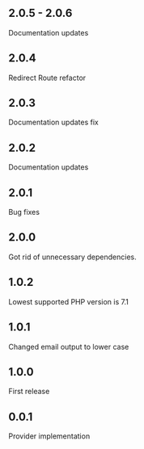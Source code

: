 ## 2.0.5 - 2.0.6
Documentation updates

## 2.0.4
Redirect Route refactor

## 2.0.3
Documentation updates fix

## 2.0.2
Documentation updates

## 2.0.1
Bug fixes

## 2.0.0
Got rid of unnecessary dependencies.

## 1.0.2
Lowest supported PHP version is 7.1

## 1.0.1
Changed email output to lower case
 
## 1.0.0
First release

## 0.0.1
Provider implementation
